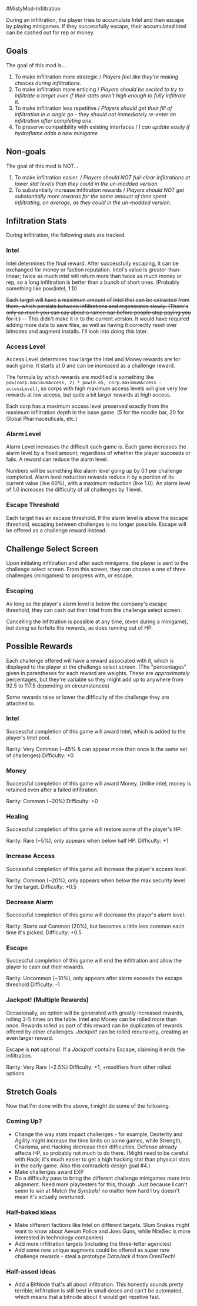 #MistyMod-Infiltration

During an infiltration, the player tries to accumulate Intel and then escape by playing minigames. If they successfully escape, their accumulated intel can be cashed out for rep or money.

## Goals

The goal of this mod is...

1. To make infiltration more strategic / *Players feel like they're making choices during infiltrations.*
2. To make infiltration more enticing / *Players should be excited to try to infiltrate a target even if their stats aren't high enough to fully infiltrate it.*
3. To make infiltration less repetitive / *Players should get their fill of infiltration in a single go - they should not immediately re-enter an infiltration after completing one.*
4. To preserve compatibility with existing interfaces / *I can update easily if hydroflame adds a new minigame*

## Non-goals

The goal of this mod is NOT...

1. To make infiltration easier. / *Players should NOT full-clear infiltrations at lower stat levels than they could in the un-modded version.*
2. To substantially increase infiltration rewards / *Players should NOT get substantially more rewards for the same amount of time spent infiltrating, on average, as they could in the un-modded version.*

## Infiltration Stats

During infiltration, the following stats are tracked.

### Intel

Intel determines the final reward. After successfully escaping, it can be exchanged for money or faction reputation. Intel's value is greater-than-linear; twice as much intel will return more than twice as much money or rep, so a long infiltration is better than a bunch of short ones. (Probably something like pow(intel, 1.1))

~~Each target will have a maximum amount of Intel that can be extracted from them, which persists between infiltrations and regenerates slowly. (There's only *so much* you can say about a ramen bar before people stop paying you for it.)~~ -- This didn't make it in to the current version. It would have required adding more data to save files, as well as having it correctly reset over bitnodes and augment installs. I'll look into doing this later.

### Access Level

Access Level determines how large the Intel and Money rewards are for each game. It starts at 0 and can be increased as a challenge reward.

The formula by which rewards are modified is something like `pow(corp.maximumAccess, 2) * pow(0.65, corp.maximumAccess - accessLevel)`, so corps with high maximum access levels will give very low rewards at low access, but quite a bit larger rewards at high access.

Each corp has a maximum access level preserved exactly from the maximum infiltration depth in the base game. (5 for the noodle bar, 20 for Global Pharmaceuticals, etc.)

### Alarm Level

Alarm Level increases the difficult each game is. Each game increases the alarm level by a fixed amount, regardless of whether the player succeeds or fails. A reward can reduce the alarm level.

Numbers will be something like alarm level going up by 0.1 per challenge completed. Alarm level reduction rewards reduce it by a portion of its current value (like 60%), with a maximum reduction (like 1.0). An alarm level of 1.0 increases the difficulty of all challenges by 1 level.

### Escape Threshold

Each target has an escape threshold. If the alarm level is above the escape threshold, escaping between challenges is no longer possible. Escape will be offered as a challenge reward instead.

## Challenge Select Screen

Upon initiating infiltration and after each minigame, the player is sent to the challenge select screen. From this screen, they can choose a one of three challenges (minigames) to progress with, or escape.

### Escaping

As long as the player's alarm level is below the company's escape threshold, they can cash out their Intel from the challenge select screen.

Cancelling the infiltration is possible at any time, (even during a minigame), but doing so forfeits the rewards, as does running out of HP.

## Possible Rewards

Each challenge offered will have a reward associated with it, which is displayed to the player at the challenge select screen. (The "percentages" given in parentheses for each reward are weights. These are *approximately* percentages, but they're variable so they might add up to anywhere from 92.5 to 117.5 depending on circumstances)

Some rewards raise or lower the difficulty of the challenge they are attached to.

### Intel

Successful completion of this game will award  Intel, which is added to the player's Intel pool.

Rarity: Very Common (~45% & can appear more than once is the same set of challenges)
Difficulty: +0

### Money

Successful completion of this game will award Money. Unlike intel, money is retained even after a failed infiltration.

Rarity: Common (~20%)
Difficulty: +0

### Healing

Successful completion of this game will restore some of the player's HP.

Rarity: Rare (~5%), only appears when below half HP.
Difficulty: +1

### Increase Access

Successful completion of this game will increase the player's access level.

Rarity: Common (~20%), only appears when below the max security level for the target.
Difficulty: +0.5

### Decrease Alarm

Successful completion of this game will decrease the player's alarm level.

Rarity: Starts out Common (20%), but becomes a little less common each time it's picked.
Difficulty: +0.5

### Escape

Successful completion of this game will end the infiltration and allow the player to cash out their rewards.

Rarity: Uncommon (~10%), only appears after alarm exceeds the escape threshold
Difficulty: -1

### Jackpot! (Multiple Rewards)

Occasionally, an option will be generated with greatly increased rewards, rolling 3-5 times on the table. Intel and Money can be rolled more than once. Rewards rolled as part of this reward can be duplicates of rewards offered by other challenges. *Jackpot!* can be rolled recursively, creating an even larger reward.

Escape is **not** optional. If a *Jackpot!* contains Escape, claiming it ends the infiltration.

Rarity: Very Rare (~2.5%)
Difficulty: +1, +modifiers from other rolled options.

## Stretch Goals

Now that I'm done with the above, I might do some of the following.

### Coming Up?
* Change the way stats impact challenges - for example, Dexterity and Agility might increase the time limits on some games, while Strength, Charisma, and Hacking decrease their difficulties. Defense already affects HP, so probably not much to do there. (Might need to be careful with Hack; it's much easier to get a high hacking stat than physical stats in the early game. Also this contradicts design goal #4.)
* Make challenges award EXP
* Do a difficulty pass to bring the different challenge minigames more into alignment. Need more playtesters for this, though. Just because **I** can't seem to win at *Match the Symbols!* no matter how hard I try doesn't mean it's actually overtuned.

### Half-baked ideas
* Make different factions like Intel on different targets. Slum Snakes might want to know about Aevum Police and Joes Guns, while NiteSec is more interested in technology companies)
* Add more infiltration targets (including the three-letter agencies)
* Add some new unique augments could be offered as super rare challenge rewards - steal a prototype *DataJack II* from OmniTech!

### Half-assed ideas
* Add a BitNode that's all about infiltration. This honestly sounds pretty terrible; infiltration is still best in small doses and can't be automated, which means that a bitnode about it would get repetive fast.